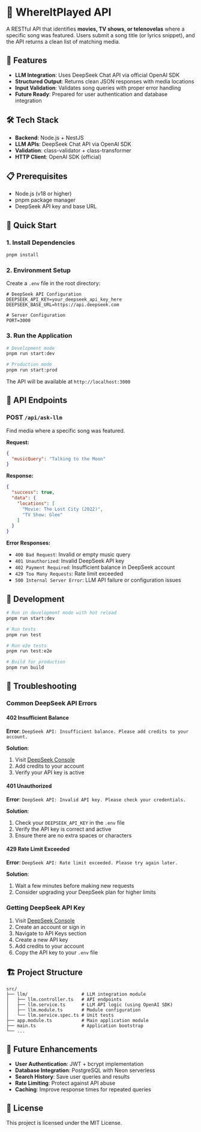 # 🎵 WhereItPlayed API

A RESTful API that identifies **movies, TV shows, or telenovelas** where a specific song was featured. Users submit a song title (or lyrics snippet), and the API returns a clean list of matching media.

## 🚀 Features

- **LLM Integration**: Uses DeepSeek Chat API via official OpenAI SDK
- **Structured Output**: Returns clean JSON responses with media locations
- **Input Validation**: Validates song queries with proper error handling
- **Future Ready**: Prepared for user authentication and database integration

## 🛠️ Tech Stack

- **Backend**: Node.js + NestJS
- **LLM APIs**: DeepSeek Chat API via OpenAI SDK
- **Validation**: class-validator + class-transformer
- **HTTP Client**: OpenAI SDK (official)

## 📋 Prerequisites

- Node.js (v18 or higher)
- pnpm package manager
- DeepSeek API key and base URL

## 🚀 Quick Start

### 1. Install Dependencies

```bash
pnpm install
```

### 2. Environment Setup

Create a `.env` file in the root directory:

```env
# DeepSeek API Configuration
DEEPSEEK_API_KEY=your_deepseek_api_key_here
DEEPSEEK_BASE_URL=https://api.deepseek.com

# Server Configuration
PORT=3000
```

### 3. Run the Application

```bash
# Development mode
pnpm run start:dev

# Production mode
pnpm run start:prod
```

The API will be available at `http://localhost:3000`

## 📡 API Endpoints

### POST `/api/ask-llm`

Find media where a specific song was featured.

**Request:**
```json
{
  "musicQuery": "Talking to the Moon"
}
```

**Response:**
```json
{
  "success": true,
  "data": {
    "locations": [
      "Movie: The Lost City (2022)",
      "TV Show: Glee"
    ]
  }
}
```

**Error Responses:**

- `400 Bad Request`: Invalid or empty music query
- `401 Unauthorized`: Invalid DeepSeek API key
- `402 Payment Required`: Insufficient balance in DeepSeek account
- `429 Too Many Requests`: Rate limit exceeded
- `500 Internal Server Error`: LLM API failure or configuration issues

## 🔧 Development

```bash
# Run in development mode with hot reload
pnpm run start:dev

# Run tests
pnpm run test

# Run e2e tests
pnpm run test:e2e

# Build for production
pnpm run build
```

## 🚨 Troubleshooting

### Common DeepSeek API Errors

#### 402 Insufficient Balance
**Error**: `DeepSeek API: Insufficient balance. Please add credits to your account.`

**Solution**: 
1. Visit [DeepSeek Console](https://console.deepseek.com/)
2. Add credits to your account
3. Verify your API key is active

#### 401 Unauthorized
**Error**: `DeepSeek API: Invalid API key. Please check your credentials.`

**Solution**:
1. Check your `DEEPSEEK_API_KEY` in the `.env` file
2. Verify the API key is correct and active
3. Ensure there are no extra spaces or characters

#### 429 Rate Limit Exceeded
**Error**: `DeepSeek API: Rate limit exceeded. Please try again later.`

**Solution**:
1. Wait a few minutes before making new requests
2. Consider upgrading your DeepSeek plan for higher limits

### Getting DeepSeek API Key

1. Visit [DeepSeek Console](https://console.deepseek.com/)
2. Create an account or sign in
3. Navigate to API Keys section
4. Create a new API key
5. Add credits to your account
6. Copy the API key to your `.env` file

## 🏗️ Project Structure

```
src/
├── llm/                    # LLM integration module
│   ├── llm.controller.ts   # API endpoints
│   ├── llm.service.ts      # LLM API logic (using OpenAI SDK)
│   ├── llm.module.ts       # Module configuration
│   └── llm.service.spec.ts # Unit tests
├── app.module.ts           # Main application module
├── main.ts                 # Application bootstrap
└── ...
```

## 🔮 Future Enhancements

- **User Authentication**: JWT + bcrypt implementation
- **Database Integration**: PostgreSQL with Neon serverless
- **Search History**: Save user queries and results
- **Rate Limiting**: Protect against API abuse
- **Caching**: Improve response times for repeated queries

## 📝 License

This project is licensed under the MIT License.
